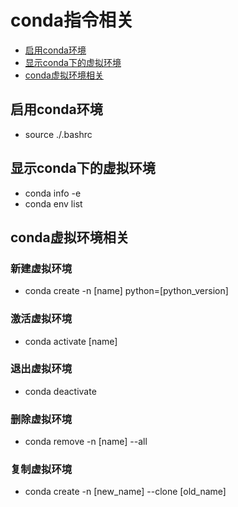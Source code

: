 # conda指令相关

* [启用conda环境](#启用conda环境)
* [显示conda下的虚拟环境](#显示conda下的虚拟环境)
* [conda虚拟环境相关](#conda虚拟环境相关)

## 启用conda环境

* source ./.bashrc

## 显示conda下的虚拟环境

* conda info -e
* conda env list

## conda虚拟环境相关

### 新建虚拟环境

* conda create -n [name] python=[python_version]

### 激活虚拟环境

* conda activate [name]

### 退出虚拟环境

* conda deactivate

### 删除虚拟环境

* conda remove -n [name] --all

### 复制虚拟环境

* conda create -n [new_name] --clone [old_name]
